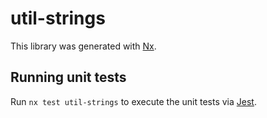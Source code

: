 # util-strings

This library was generated with [Nx](https://nx.dev).

## Running unit tests

Run `nx test util-strings` to execute the unit tests via [Jest](https://jestjs.io).
